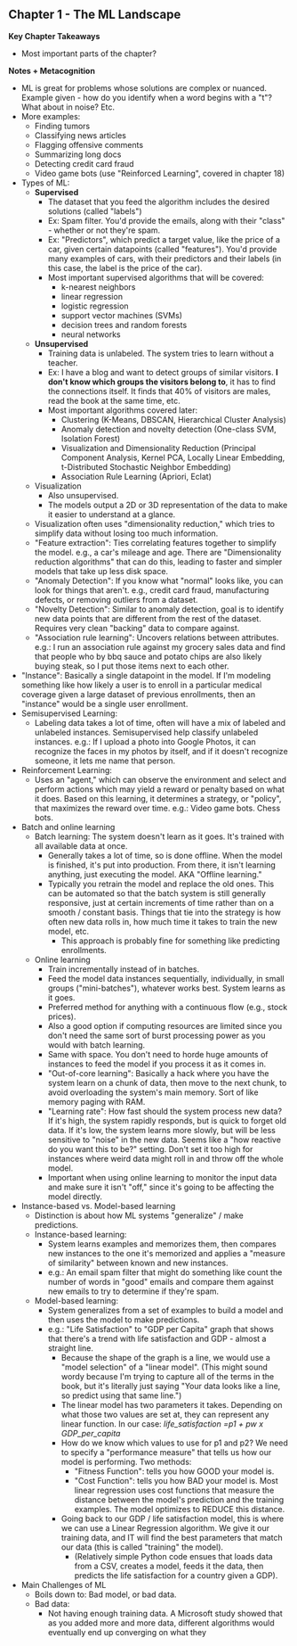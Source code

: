 ## Chapter 1 - The ML Landscape

**Key Chapter Takeaways**
- Most important parts of the chapter?

**Notes + Metacognition**
- ML is great for problems whose solutions are complex or nuanced. Example given - how do you identify when a word begins with a "t"? What about in noise? Etc. 
- More examples:
	- Finding tumors
	- Classifying news articles
	- Flagging offensive comments
	- Summarizing long docs
	- Detecting credit card fraud
	- Video game bots (use "Reinforced Learning", covered in chapter 18)
- Types of ML:
	- **Supervised** 
		- The dataset that you feed the algorithm includes the desired solutions (called "labels")
		- Ex: Spam filter. You'd provide the emails, along with their "class" - whether or not they're spam.
		- Ex: "Predictors", which predict a target value, like the price of a car, given certain datapoints (called "features"). You'd provide many examples of cars, with their predictors and their labels (in this case, the label is the price of the car).
		- Most important supervised algorithms that will be covered:
			- k-nearest neighbors
			- linear regression
			- logistic regression
			- support vector machines (SVMs)
			- decision trees and random forests
			- neural networks
	- **Unsupervised**
		- Training data is unlabeled. The system tries to learn without a teacher.
		- Ex: I have a blog and want to detect groups of similar visitors. **I don't know which groups the visitors belong to**, it has to find the connections itself. It finds that 40% of visitors are males, read the book at the same time, etc.
		- Most important algorithms covered later:
			- Clustering (K-Means, DBSCAN, Hierarchical Cluster Analysis)
			- Anomaly detection and novelty detection (One-class SVM, Isolation Forest)
			- Visualization and Dimensionality Reduction (Principal Component Analysis, Kernel PCA, Locally Linear Embedding, t-Distributed Stochastic Neighbor Embedding)
			- Association Rule Learning (Apriori, Eclat)
	- Visualization
		- Also unsupervised.
		- The models output a 2D or 3D representation of the data to make it easier to understand at a glance.
	- Visualization often uses "dimensionality reduction," which tries to simplify data without losing too much information.
	- "Feature extraction": Ties correlating features together to simplify the model. e.g., a car's mileage and age. There are "Dimensionality reduction algorithms" that can do this, leading to faster and simpler models that take up less disk space.
	- "Anomaly Detection": If you know what "normal" looks like, you can look for things that aren't. e.g., credit card fraud, manufacturing defects, or removing outliers from a dataset.
	- "Novelty Detection": Similar to anomaly detection, goal is to identify new data points that are different from the rest of the dataset. Requires very clean "backing" data to compare against.
	- "Association rule learning": Uncovers relations between attributes. e.g.: I run an association rule against my grocery sales data and find that people who by bbq sauce and potato chips are also likely buying steak, so I put those items next to each other.
- "Instance": Basically a single datapoint in the model. If I'm modeling something like how likely a user is to enroll in a particular medical coverage given a large dataset of previous enrollments, then an "instance" would be a single user enrollment.
- Semisupervised Learning: 
	- Labeling data takes a lot of time, often will have a mix of labeled and unlabeled instances. Semisupervised help classify unlabeled instances. e.g.: If I upload a photo into Google Photos, it can recognize the faces in my photos by itself, and if it doesn't recognize someone, it lets me name that person.
- Reinforcement Learning:
	- Uses an "agent," which can observe the environment and select and perform actions which may yield a reward or penalty based on what it does. Based on this learning, it determines a strategy, or "policy", that maximizes the reward over time. e.g.: Video game bots. Chess bots.
- Batch and online learning
	- Batch learning: The system doesn't learn as it goes. It's trained with all available data at once.
		- Generally takes a lot of time, so is done offline. When the model is finished, it's put into production. From there, it isn't learning anything, just executing the model. AKA "Offline learning."
		- Typically you retrain the model and replace the old ones. This can be automated so that the batch system is still generally responsive, just at certain increments of time rather than on a smooth / constant basis. Things that tie into the strategy is how often new data rolls in, how much time it takes to train the new model, etc.
			- This approach is probably fine for something like predicting enrollments.
	- Online learning
		- Train incrementally instead of in batches.
		- Feed the model data instances sequentially, individually, in small groups ("mini-batches"), whatever works best. System learns as it goes.
		- Preferred method for anything with a continuous flow (e.g., stock prices).
		- Also a good option if computing resources are limited since you don't need the same sort of burst processing power as you would with batch learning.
		- Same with space. You don't need to horde huge amounts of instances to feed the model if you process it as it comes in.
		- "Out-of-core learning": Basically a hack where you have the system learn on a chunk of data, then move to the next chunk, to avoid overloading the system's main memory. Sort of like memory paging with RAM.
		- "Learning rate": How fast should the system process new data? If it's high, the system rapidly responds, but is quick to forget old data. If it's low, the system learns more slowly, but will be less sensitive to "noise" in the new data. Seems like a "how reactive do you want this to be?" setting. Don't set it too high for instances where weird data might roll in and throw off the whole model.
		- Important when using online learning to monitor the input data and make sure it isn't "off," since it's going to be affecting the model directly.
- Instance-based vs. Model-based learning
	- Distinction is about how ML systems "generalize" / make predictions.
	- Instance-based learning:
		- System learns examples and memorizes them, then compares new instances to the one it's memorized and applies a "measure of similarity" between known and new instances. 
		- e.g.: An email spam filter that might do something like count the number of words in "good" emails and compare them against new emails to try to determine if they're spam.
	- Model-based learning:
		- System generalizes from a set of examples to build a model and then uses the model to make predictions.
		- e.g.: "Life Satisfaction" to "GDP per Capita" graph that shows that there's a trend with life satisfaction and GDP - almost a straight line. 
			- Because the shape of the graph is a line, we would use a "model selection" of a "linear model". (This might sound wordy because I'm trying to capture all of the terms in the book, but it's literally just saying "Your data looks like a line, so predict using that same line.")
			- The linear model has two parameters it takes. Depending on what those two values are set at, they can represent any linear function. In our case: *life_satisfaction =p1 + pw x GDP_per_capita*
			- How do we know which values to use for p1 and p2? We need to specify a "performance measure" that tells us how our model is performing. Two methods:
				- "Fitness Function": tells you how GOOD your model is.
				- "Cost Function": tells you how BAD your model is. Most linear regression uses cost functions that measure the distance between the model's prediction and the training examples. The model optimizes to REDUCE this distance.
			- Going back to our GDP / life satisfaction model, this is where we can use a Linear Regression algorithm. We give it our training data, and IT will find the best parameters that match our data (this is called "training" the model). 
				- (Relatively simple Python code ensues that loads data from a CSV, creates a model, feeds it the data, then predicts the life satisfaction for a country given a GDP).
- Main Challenges of ML
	- Boils down to: Bad model, or bad data.
	- Bad data:
		- Not having enough training data. A Microsoft study showed that as you added more and more data, different algorithms would eventually end up converging on what they 



<!--stackedit_data:
eyJoaXN0b3J5IjpbMjA5MDAwNzM3OCwtMTgwNzAwMjI1MywtMj
I5NjQ5MjY1LC0xMDE5NDU5NzQ2LC0yMTMwMjEwOTg0LC00NDUw
MTMyMDUsLTEyNzE3MTk2OTIsLTEzNjY3NjYwOTQsLTg5ODA5Mj
Q0NiwtMTkzNDk1MjEyOSwtNTc0OTk0ODU2LDE5Nzg3NTU2MTEs
MjEwMjg2Njc3NywzMDg2NDI4MzNdfQ==
-->